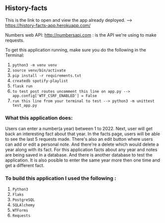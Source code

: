 ## History-facts

This is the link to open and view the app already deployed. --> https://history-facts-app.herokuapp.com/

Numbers web API: http://numbersapi.com  : is the API we're using to make requests.

To get this application running, make sure you do the following in the Terminal:

1. `python3 -m venv venv`
2. `source venv/bin/activate`
3. `pip install -r requirements.txt`
4. `createdb spotify-playlist`
5. `flask run`
6. `to test post routes uncomment this line on app.py --> app.config['WTF_CSRF_ENABLED'] = False`
7. `run this line from your terminal to test --> python3 -m unittest test_app.py`


### What this application does:

Users can enter a number(a year) between 1 to 2022.
Next, user will get back an interesting fact about that year.
In the facts page, users will be able to see the last 5 requests made.
There's also an edit button where users can add or edit a personal note.
And there're a delete which would delete a year along with its fact.
For this application facts about any year and notes are being saved in a database.
And there is another database to test the application.
It is also posible to enter the same year more then one time and get a different fact.


### To build this application I used the following :
1. `Python3`
2. `Flaks`
3. `PostgreSQL`
3. `SQLAlchemy`
4. `WTForms`
5. `Requests`





